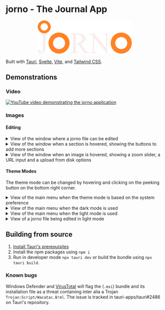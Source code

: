 # jorno - The Journal App

<p align="center">
<img src="src/lib/img/jornofulllight.svg" alt="drawing" width="300" />
</p>

Built with [Tauri](https://tauri.app/), [Svelte](https://svelte.dev/), [Vite](https://vitejs.dev/), and [Tailwind CSS](https://tailwindcss.com/).

## Demonstrations
### Video
[![YouTube video demonstrating the jorno application](https://img.youtube.com/vi/cQ_3U-2O6Bo/mqdefault.jpg)](https://youtu.be/cQ_3U-2O6Bo)

### Images
#### Editing
<details>
<summary>View of the window where a jorno file can be edited</summary>
<img src="./images/jorno_demo_file.png" alt="Screenshot of jorno file being edited" width=50%>
</details>

<details>
<summary>View of the window when a section is hovered, showing the buttons to add more sections</summary>
<img src="./images/jorno_demo_add.png" alt="Screenshot of a section being hovered in a jorno file being edited" width=50%>
</details>

<details>
<summary>View of the window when an image is hovered, showing a zoom slider, a URL input and a upload from disk options</summary>
<img src="./images/jorno_demo_image_edit.png" alt="Screenshot of an image being hovered in a jorno file being edited" width=30%>
</details>

#### Theme Modes
The theme mode can be changed by hovering and clicking on the peeking button on the bottom right corner.
<details>
<summary>View of the main menu when the theme mode is based on the system preference</summary>
<img src="./images/jorno_demo_system_theme.png" alt="Screenshot of the main menu in system preference mode" width=50%>
</details>
<details>
<summary>View of the main menu when the dark mode is used</summary>
<img src="./images/jorno_demo_dark_theme.png" alt="Screenshot of the main menu in dark mode" width=50%>
</details>
<details>
<summary>View of the main menu when the light mode is used</summary>
<img src="./images/jorno_demo_light_theme.png" alt="Screenshot of the main menu in light mode" width=50%>
</details>
<details>
<summary>View of a jorno file being edited in light mode</summary>
<img src="./images/jorno_demo_light_theme_edit.png" width=50%>
</details>

## Building from source
1. [Install Tauri's prerequisites](https://tauri.app/v1/guides/getting-started/prerequisites)
2. Install the npm packages using `npm i`
3. Run in developer mode `npx tauri dev` or build the bundle using `npx tauri build`. 

### Known bugs
Windows Defender and [VirusTotal](https://www.virustotal.com) will flag the (`.msi`) bundle and its installation file as a threat containing inter alia a Trojan `Trojan:Script/Wacatac.B!ml`. The issue is tracked in tauri-apps/tauri#2486 on Tauri's repository.